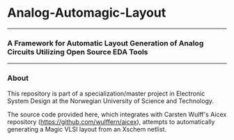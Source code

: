 
# Analog-Automagic-Layout
___
### A Framework for Automatic Layout Generation of Analog Circuits Utilizing Open Source EDA Tools
___
### About
This repository is part of a specialization/master project in Electronic System Design at the Norwegian University of Science and Technology.


The source code provided here, which integrates with Carsten Wulff's Aicex repository 
(https://github.com/wulffern/aicex), attempts to automatically generating a Magic VLSI layout from an 
Xschem netlist. 





